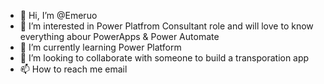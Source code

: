 - 👋 Hi, I’m @Emeruo
- 👀 I’m interested in Power Platfrom Consultant role and will love to know everything abour PowerApps & Power Automate
- 🌱 I’m currently learning Power Platform
- 💞️ I’m looking to collaborate with someone to build a transporation app
- 📫 How to reach me email

<!---
Emeruo/Emeruo is a ✨ special ✨ repository because its `README.md` (this file) appears on your GitHub profile.
You can click the Preview link to take a look at your changes.
--->
